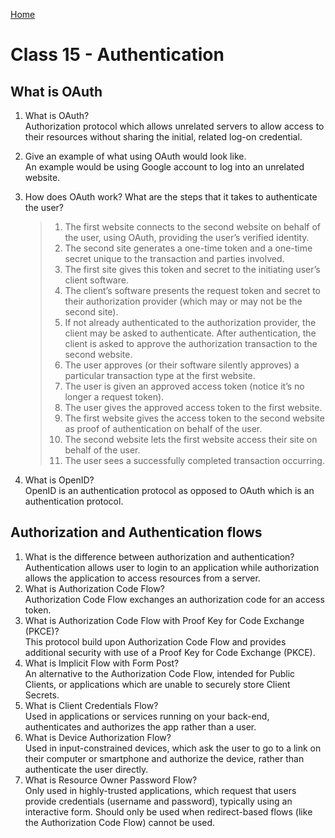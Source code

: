 [Home](/README.md)

# Class 15 - Authentication

## What is OAuth

1. What is OAuth?  
    Authorization protocol which allows unrelated servers to allow access to their resources without sharing the initial, related log-on credential.
1. Give an example of what using OAuth would look like.  
    An example would be using Google account to log into an unrelated website.
1. How does OAuth work? What are the steps that it takes to authenticate the user?  
    >
    > 1. The first website connects to the second website on behalf of the user, using OAuth, providing the user’s verified identity.
    > 1. The second site generates a one-time token and a one-time secret unique to the transaction and parties involved.
    > 1. The first site gives this token and secret to the initiating user’s client software.
    > 1. The client’s software presents the request token and secret to their authorization provider (which may or may not be the second site).
    > 1. If not already authenticated to the authorization provider, the client may be asked to authenticate. After authentication, the client is asked to approve the authorization transaction to the second website.
    > 1. The user approves (or their software silently approves) a particular transaction type at the first website.
    > 1. The user is given an approved access token (notice it’s no longer a request token).
    > 1. The user gives the approved access token to the first website.
    > 1. The first website gives the access token to the second website as proof of authentication on behalf of the user.
    > 1. The second website lets the first website access their site on behalf of the user.
    > 1. The user sees a successfully completed transaction occurring.

1. What is OpenID?  
    OpenID is an authentication protocol as opposed to OAuth which is an authentication protocol.

## Authorization and Authentication flows

1. What is the difference between authorization and authentication?  
    Authentication allows user to login to an application while authorization allows the application to access resources from a server.
1. What is Authorization Code Flow?  
    Authorization Code Flow exchanges an authorization code for an access token.
1. What is Authorization Code Flow with Proof Key for Code Exchange (PKCE)?  
    This protocol build upon Authorization Code Flow and provides additional security with use of a Proof Key for Code Exchange (PKCE).
1. What is Implicit Flow with Form Post?  
    An alternative to the Authorization Code Flow, intended for Public Clients, or applications which are unable to securely store Client Secrets.
1. What is Client Credentials Flow?  
    Used in applications or services running on your back-end, authenticates and authorizes the app rather than a user.
1. What is Device Authorization Flow?  
    Used in input-constrained devices, which ask the user to go to a link on their computer or smartphone and authorize the device, rather than authenticate the user directly.
1. What is Resource Owner Password Flow?  
    Only used in highly-trusted applications, which request that users provide credentials (username and password), typically using an interactive form. Should only be used when redirect-based flows (like the Authorization Code Flow) cannot be used.
